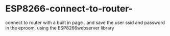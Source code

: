 # ESP8266-connect-to-router-
connect to router with a built in page . and save the user ssid and password in the eproom. using the ESP8266webserver library 
